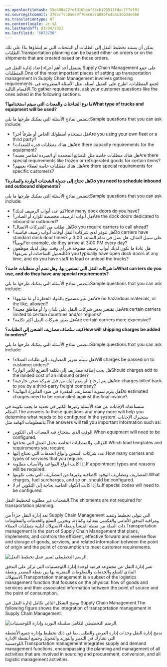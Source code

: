 ```yaml
---
ms.openlocfilehash: 55e408a22fefd16baaf33cb103513fdac7f7df91
ms.sourcegitcommit: 376bcfca0ae39f70ac627a080fe4b4c3db34e466
ms.translationtype: HT
ms.contentlocale: ar-SA
ms.lasthandoff: 03/04/2021
ms.locfileid: "6073750"
---
```

<span data-ttu-id="f0133-101">يمكن أن يستند تخطيط النقل إلى الطلبات أو الشحنات التي تم إنشاؤها بناءً على تلك الطلبات.</span><span class="sxs-lookup"><span data-stu-id="f0133-101">Transportation planning can be based either on orders or on the shipments that are created based on those orders.</span></span>

<span data-ttu-id="f0133-102">يشتمل أحد أهم أجزاء إعداد إدارة النقل في Supply Chain Management على جمع المتطلبات.</span><span class="sxs-lookup"><span data-stu-id="f0133-102">One of the most important pieces of setting up transportation management in Supply Chain Management involves gathering requirements.</span></span> <span data-ttu-id="f0133-103">لجمع المتطلبات، اطرح على العميل أسئلة، مثل الأسئلة المطروحة في الأقسام التالية.</span><span class="sxs-lookup"><span data-stu-id="f0133-103">To gather requirements, ask your customer questions like the ones asked in the following sections.</span></span>

<span data-ttu-id="f0133-104">**ما نوع الشاحنات والمعدات التي سيتم استخدامها؟**</span><span class="sxs-lookup"><span data-stu-id="f0133-104">**What type of trucks and equipment will be used?**</span></span> 

<span data-ttu-id="f0133-105">تتضمن نماذج الأسئلة التي يمكنك طرحها ما يلي:</span><span class="sxs-lookup"><span data-stu-id="f0133-105">Sample questions that you can ask include:</span></span>
-   <span data-ttu-id="f0133-106">هل تستخدم أسطولك الخاص أو طرفاً آخر؟</span><span class="sxs-lookup"><span data-stu-id="f0133-106">Are you using your own fleet or a third party?</span></span>
-   <span data-ttu-id="f0133-107">هل هناك متطلبات قدرة للمعدات؟</span><span class="sxs-lookup"><span data-stu-id="f0133-107">Are there capacity requirements for the equipment?</span></span>
-   <span data-ttu-id="f0133-108">هل هناك متطلبات خاصة مثل البضائع المجمدة أو المبردة لعناصر معينة؟</span><span class="sxs-lookup"><span data-stu-id="f0133-108">Are there special requirements like frozen or refrigerated goods for certain items?</span></span>
-   <span data-ttu-id="f0133-109">هل هناك متطلبات خاصة لعملاء بعينهم؟</span><span class="sxs-lookup"><span data-stu-id="f0133-109">Are there special requirements for specific customers?</span></span>


<span data-ttu-id="f0133-110">**هل تحتاج إلى جدولة الشحنات الواردة والصادرة؟**</span><span class="sxs-lookup"><span data-stu-id="f0133-110">**Do you need to schedule inbound and outbound shipments?**</span></span> 

<span data-ttu-id="f0133-111">تتضمن نماذج الأسئلة التي يمكنك طرحها ما يلي:</span><span class="sxs-lookup"><span data-stu-id="f0133-111">Sample questions that you can ask include:</span></span>
-   <span data-ttu-id="f0133-112">كم عدد أبواب الرصيف لديك؟</span><span class="sxs-lookup"><span data-stu-id="f0133-112">How many dock doors do you have?</span></span>
-   <span data-ttu-id="f0133-113">هل أبواب الرصيف مخصصة للوارد أو الصادر؟</span><span class="sxs-lookup"><span data-stu-id="f0133-113">Are the dock doors dedicated to inbound or outbound?</span></span>
-   <span data-ttu-id="f0133-114">هل تطلب من الشركات الاتصال؟</span><span class="sxs-lookup"><span data-stu-id="f0133-114">Do you require carriers to call ahead?</span></span>
-   <span data-ttu-id="f0133-115">هل تتوفر لدى شركات النقل أوقات أبواب رصيف قياسية؟</span><span class="sxs-lookup"><span data-stu-id="f0133-115">Do carriers have standard dock door times?</span></span> <span data-ttu-id="f0133-116">على سبيل المثال، هل تصل في تمام الساعة 3:00 م يومياً؟</span><span class="sxs-lookup"><span data-stu-id="f0133-116">For example, do they arrive at 3:00 PM every day?</span></span>
-   <span data-ttu-id="f0133-117">هل عادةً ما تكون لديك أبواب رصيف مفتوحة في أي وقت، وهل لديك موظفون لتحميل الشاحنات أو تفريغها؟</span><span class="sxs-lookup"><span data-stu-id="f0133-117">Do you typically have open dock doors at any time, and do you have staff to load or unload the trucks?</span></span>


<span data-ttu-id="f0133-118">**ما شركات النقل التي تستعين بها، وهل تضم أي متطلبات خاصة؟**</span><span class="sxs-lookup"><span data-stu-id="f0133-118">**What carriers do you use, and do they have any special requirements?**</span></span>

<span data-ttu-id="f0133-119">تتضمن نماذج الأسئلة التي يمكنك طرحها ما يلي:</span><span class="sxs-lookup"><span data-stu-id="f0133-119">Sample questions that you can ask include:</span></span>
-   <span data-ttu-id="f0133-120">هل غير مسموح بالمواد الخطرة أو ما شابهها؟</span><span class="sxs-lookup"><span data-stu-id="f0133-120">Are no hazardous materials, or the like, allowed?</span></span>
-   <span data-ttu-id="f0133-121">هل تقتصر بعض شركات النقل على بلدان و/ أو مناطق معينة؟</span><span class="sxs-lookup"><span data-stu-id="f0133-121">Are certain carriers limited to certain countries and/or regions?</span></span>
-   <span data-ttu-id="f0133-122">هل بعض شركات النقل أكثر تكلفة؟</span><span class="sxs-lookup"><span data-stu-id="f0133-122">Are certain carriers more expensive?</span></span>


<span data-ttu-id="f0133-123">**كيف ستُضاف مصاريف الشحن إلى الطلبات؟**</span><span class="sxs-lookup"><span data-stu-id="f0133-123">**How will shipping charges be added to orders?**</span></span> 

<span data-ttu-id="f0133-124">تتضمن نماذج الأسئلة التي يمكنك طرحها ما يلي:</span><span class="sxs-lookup"><span data-stu-id="f0133-124">Sample questions that you can ask include:</span></span>
-   <span data-ttu-id="f0133-125">هل سيتم تمرير المصاريف إلى طلبات العملاء؟</span><span class="sxs-lookup"><span data-stu-id="f0133-125">Will charges be passed on to customer orders?</span></span>
-   <span data-ttu-id="f0133-126">هل يجب إضافة مصاريف إلى تكلفة التفريغ للأمر الوارد؟</span><span class="sxs-lookup"><span data-stu-id="f0133-126">Should charges add to the landed cost of an inbound order?</span></span>
-   <span data-ttu-id="f0133-127">هل يتم إرجاع الرسوم إليك من قبل شركة شحن خارجية؟</span><span class="sxs-lookup"><span data-stu-id="f0133-127">Are charges billed back to you by a third-party freight company?</span></span>
-   <span data-ttu-id="f0133-128">هل يلزم تسوية المصاريف المقدرة في ضوء الفاتورة النهائية؟</span><span class="sxs-lookup"><span data-stu-id="f0133-128">Do estimated charges need to be reconciled against the final invoice?</span></span>

<span data-ttu-id="f0133-129">ستساعدك الإجابات عن هذه الأسئلة وغيرها الكثير في تحديد ما يجب تكوينه في النظام.</span><span class="sxs-lookup"><span data-stu-id="f0133-129">The answers to these questions and many more will help you determine what needs to be configured in the system.</span></span> <span data-ttu-id="f0133-130">ستخبرك الإجابات بالمعلومات الهامة مثل:</span><span class="sxs-lookup"><span data-stu-id="f0133-130">The answers will tell you important information such as:</span></span>

-   <span data-ttu-id="f0133-131">الوقت الذي ستحتاج فيه المعدات إلى التكوين.</span><span class="sxs-lookup"><span data-stu-id="f0133-131">When equipment will need to be configured.</span></span>
-   <span data-ttu-id="f0133-132">القوالب والمتطلبات الخاصة بحمل العمل التي تحتاجها.</span><span class="sxs-lookup"><span data-stu-id="f0133-132">Which load templates and requirements you require.</span></span>
-   <span data-ttu-id="f0133-133">عدد شركات الشحن وأنواع الخدمات التي تحتاج إليها.</span><span class="sxs-lookup"><span data-stu-id="f0133-133">How many carriers and types of services that you require.</span></span>
-   <span data-ttu-id="f0133-134">إذا كانت أنواع المواعيد والأسباب مطلوبة.</span><span class="sxs-lookup"><span data-stu-id="f0133-134">If appointment types and reasons will be required.</span></span>
-   <span data-ttu-id="f0133-135">المصاريف ومصاريف الوقود الإضافية وغيرها من المصاريف التي يجب تكوينها.</span><span class="sxs-lookup"><span data-stu-id="f0133-135">What charges, fuel surcharges, and so on, should be configured.</span></span>
-   <span data-ttu-id="f0133-136">ما إذا كانت الأكواد الخاصة بحاجة إلى التكوين أم لا.</span><span class="sxs-lookup"><span data-stu-id="f0133-136">If special codes will need to be configured.</span></span>

<span data-ttu-id="f0133-137">الشحنات غير مطلوبة لتخطيط النقل.</span><span class="sxs-lookup"><span data-stu-id="f0133-137">The shipments are not required for transportation planning.</span></span>

<span data-ttu-id="f0133-138">تعد إدارة النقل جزءاً من Supply Chain Management التي تتولى تخطيط وتنفيذ ومراقبة التدفق الأمامي والعكسي بفعالية وكفاءة، وتخزين السلع والخدمات والمعلومات ذات الصلة بين نقطة المنشأ ونقطة الاستهلاك لتلبية متطلبات العملاء.</span><span class="sxs-lookup"><span data-stu-id="f0133-138">Transportation management is the part of Supply Chain Management that plans, implements, and controls the efficient, effective forward and reverse flow and storage of goods, services, and related information between the point of origin and the point of consumption to meet customer requirements.</span></span>

![الرسم التخطيطي لسير عمل تخطيط النقل.](../media/transportation-plan.png)

<span data-ttu-id="f0133-140">تعبر إدارة النقل عن مجموعة فرعية لوحدة إدارة اللوجستيات التي تركز على التدفق المادي للسلع والخدمات والمعلومات المقترنة بها بين نقطة المصدر ونقطة الاستهلاك.</span><span class="sxs-lookup"><span data-stu-id="f0133-140">Transportation management is a subset of the logistics management function that focuses on the physical flow of goods and services and their associated information between the point of source and the point of consumption.</span></span>

<span data-ttu-id="f0133-141">يوضح الشكل التالي تكامل إدارة النقل في Supply Chain Management.</span><span class="sxs-lookup"><span data-stu-id="f0133-141">The following figure shows the integration of transportation management in Supply Chain Management.</span></span>

![الرسم التخطيطي لتكامل سلسلة التوريد وإدارة اللوجستيات.](../media/scm-logistics.png)

<span data-ttu-id="f0133-143">تدمج إدارة النقل وحدات إدارة العرض والطلب، بما في ذلك تخطيط وإدارة جميع الأنشطة التي تشارك في التدبير والتوريد والتحويل وجميع أنشطة الإدارة اللوجستية.</span><span class="sxs-lookup"><span data-stu-id="f0133-143">Transportation management integrates supply and demand management functions, encompassing the planning and management of all activities that are involved in sourcing and procurement, conversion, and all logistic management activities.</span></span>

